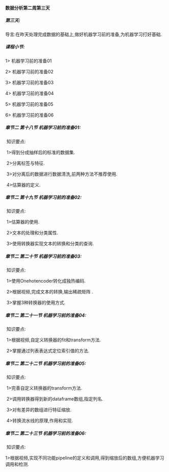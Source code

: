 #### 数据分析第二周第三天

##### **第三天:** 

导言:在昨天处理完成数据的基础上,做好机器学习前的准备,为机器学习打好基础.

##### **课程小节:**  

1> 机器学习前的准备01

2> 机器学习前的准备02

3> 机器学习前的准备03

4> 机器学习前的准备04

5> 机器学习前的准备05

6> 机器学习前的准备06

##### **章节二  第十八节 机器学习前的准备01:**

​    知识要点:

​        1>得到分成抽样后的标准的数据集.

​        2>分离标签与特征.

​        3>对分离后的数据进行数据清洗,前两种方法不推荐使用.

​        4>估算器的定义.

##### **章节二  第十九节 机器学习前的准备02:**

​    知识要点:

​        1>估算器的使用.

​        2>文本的处理和分类属性.

​        3>使用转换器实现文本的转换和分类的查询.

##### **章节二  第二十节 机器学习前的准备03:**

​    知识要点:

​        1>使用Onehotencoder转化成独热编码.

​        2>根据视频,完成文本的转换,输出稀疏矩阵 .

​        3>掌握3种转换器的使用方式.

##### **章节二  第二十一节 机器学习前的准备04:**

​    知识要点:

​        1>根据视频,自定义转换器的fit和transform方法.

​        2>掌握通过列表表达式定位索引值的方法.

##### **章节二  第二十二节 机器学习前的准备05:**

​    知识要点:

​        1>完善自定义转换器的transform方法.

​        2>调用转换器得到新的dataframe数组,指定列名.

​        3>对有差异的数组进行特征缩放.

​        4>转换流水线的原理,作用和实现.

##### **章节二  第二十三节 机器学习前的准备06:**

​    知识要点:

​        1>根据视频,实现不同功能pipeline的定义和调用,得到缩放后的数组,方便机器学习调用和检测.